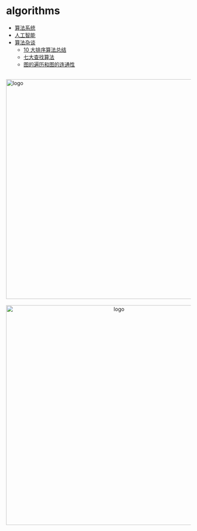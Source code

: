# algorithms
  
-   [算法系统](/algorithms/base_algo/)
-   [人工智能](/algorithms/ai/)
-   [算法杂谈](/algorithms/other_algo/)
    -   [10 大排序算法总结](/algorithms/other_algo/Sorting.md)
    -   [七大查找算法](/algorithms/other_algo/Searching.md)
    -   [图的遍历和图的连通性](/algorithms/other_algo/Graph_traversal_and_graph_connectivity.md)

<br />
<img  src='/img/bjkb.PNG' width="600" alt="logo">
<br />
<br />
<div align="center">
<img  src='/img/01.jpeg' width="600" alt="logo" />
</div>
<br />
<br />
